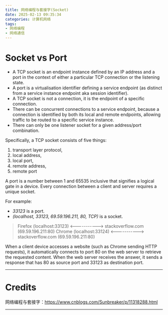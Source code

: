 ```yaml
---
title: 网络编程与套接字(Socket)
date: 2025-02-13 09:35:34
categories: 计算机网络
tags: 
- 网络编程
- 网络通信
---
```


# Socket vs Port

- A TCP socket is an endpoint instance defined by an IP address and a port in the context of either a particular TCP connection or the listening state.
- A port is a virtualisation identifier defining a service endpoint (as distinct from a service instance endpoint aka session identifier).
- A TCP socket is not a connection, it is the endpoint of a specific connection.
- There can be concurrent connections to a service endpoint, because a connection is identified by both its local and remote endpoints, allowing traffic to be routed to a specific service instance.
- There can only be one listener socket for a given address/port combination.


Specifically, a TCP socket consists of five things:
1. transport layer protocol,
2. local address,
3. local port, 
4. remote address, 
5. remote port

A port is a number between 1 and 65535 inclusive that signifies a logical gate in a device. Every connection between a client and server requires a unique socket.

For example:
- *33123* is a port.
- *(localhost, 33123, 69.59.196.211, 80, TCP)* is a socket.

> Firefox (localhost:33123) <-----------> stackoverflow.com (69.59.196.211:80)
Chrome  (localhost:33124) <-----------> stackoverflow.com (69.59.196.211:80)

When a client device accesses a website (such as Chrome sending HTTP requests), it automatically connects to port 80 on the web server to retrieve the requested content. When the web server receives the answer, it sends a response that has 80 as source port and 33123 as destination port.

---

# Credits

网络编程与套接字：https://www.cnblogs.com/Sunbreaker/p/11318288.html

---